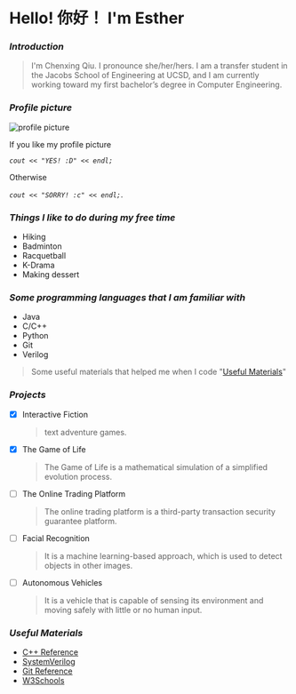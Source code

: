 # **Hello! 你好！ I'm Esther** #

### *Introduction*
>I'm Chenxing Qiu. I pronounce she/her/hers. I am a transfer student in the Jacobs School of Engineering at UCSD, and I am currently working toward my first bachelor’s degree in Computer Engineering.

### *Profile picture*
![profile picture](https://cdn.discordapp.com/attachments/874964100378148915/891076633430212608/unknown.png)

If you like my profile picture 

*`cout << "YES! :D" << endl;`*
 
Otherwise 

*`cout << "SORRY! :c" << endl;`*.


### *Things I like to do during my free time*
- Hiking
- Badminton
- Racquetball
- K-Drama
- Making dessert

### *Some programming languages that I am familiar with*
- Java
- C/C++
- Python
- Git
- Verilog
> Some useful materials that helped me when I code "[Useful Materials](#useful-materials)"
  
### *Projects*  
- [x] Interactive Fiction
  > text adventure games.
- [x] The Game of Life
  > The Game of Life is a mathematical simulation of a simplified evolution process.
- [ ] The Online Trading Platform
  > The online trading platform is a third-party transaction security guarantee platform.
- [ ] Facial Recognition
  > It is a machine learning-based approach, which is used to detect objects in other images.
- [ ] Autonomous Vehicles
  > It is a vehicle that is capable of sensing its environment and moving safely with little or no human input.

### *Useful Materials*
* [C++ Reference](https://www.cplusplus.com/reference/)
* [SystemVerilog](https://www.asic-world.com/systemverilog/index.html)
* [Git Reference](https://git-scm.com/docs)
* [W3Schools](https://www.w3schools.com/default.asp)